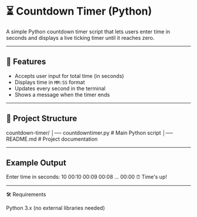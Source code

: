 
# ⏳ Countdown Timer (Python)

A simple Python countdown timer script that lets users enter time in seconds and displays a live ticking timer until it reaches zero.

---

## 🚀 Features
- Accepts user input for total time (in seconds)  
- Displays time in `MM:SS` format  
- Updates every second in the terminal  
- Shows a message when the timer ends  

---

## 📂 Project Structure

countdown-timer/ │── countdowntimer.py   # Main Python script │── README.md      # Project documentation

---


## Example Output

Enter time in seconds: 10
00:10
00:09
00:08
...
00:00
⏰ Time's up!


---

🛠️ Requirements

Python 3.x (no external libraries needed)

